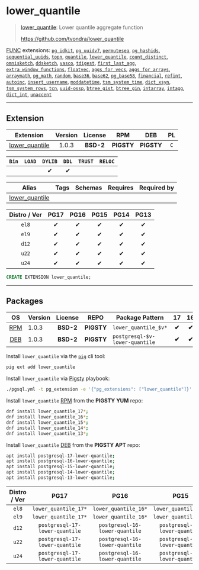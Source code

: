 # lower_quantile


> [lower_quantile](https://github.com/tvondra/lower_quantile): Lower quantile aggregate function
>
> https://github.com/tvondra/lower_quantile





[FUNC](/func) extensions: [`pg_idkit`](/pg_idkit), [`pg_uuidv7`](/pg_uuidv7), [`permuteseq`](/permuteseq), [`pg_hashids`](/pg_hashids), [`sequential_uuids`](/sequential_uuids), [`topn`](/topn), [`quantile`](/quantile), [`lower_quantile`](/lower_quantile), [`count_distinct`](/count_distinct), [`omnisketch`](/omnisketch), [`ddsketch`](/ddsketch), [`vasco`](/vasco), [`tdigest`](/tdigest), [`first_last_agg`](/first_last_agg), [`extra_window_functions`](/extra_window_functions), [`floatvec`](/floatvec), [`aggs_for_vecs`](/aggs_for_vecs), [`aggs_for_arrays`](/aggs_for_arrays), [`arraymath`](/arraymath), [`pg_math`](/pg_math), [`random`](/random), [`base36`](/base36), [`base62`](/base62), [`pg_base58`](/pg_base58), [`financial`](/financial), [`refint`](/refint), [`autoinc`](/autoinc), [`insert_username`](/insert_username), [`moddatetime`](/moddatetime), [`tsm_system_time`](/tsm_system_time), [`dict_xsyn`](/dict_xsyn), [`tsm_system_rows`](/tsm_system_rows), [`tcn`](/tcn), [`uuid-ossp`](/uuid-ossp), [`btree_gist`](/btree_gist), [`btree_gin`](/btree_gin), [`intarray`](/intarray), [`intagg`](/intagg), [`dict_int`](/dict_int), [`unaccent`](/unaccent)


-------
## Extension


| Extension | Version | License | RPM | DEB | PL |
|-----------|:-------:|:-------:|:---:|:---:|:--:|
| [lower_quantile](https://github.com/tvondra/lower_quantile) | 1.0.3 | **<span class="tcblue">BSD-2</span>** | **<span class="tcwarn">PIGSTY</span>** | **<span class="tcwarn">PIGSTY</span>** | `C` |



| `Bin` | `LOAD` | `DYLIB` | `DDL` | `TRUST` | `RELOC` |
|:-----:|:------:|:-------:|:-----:|:-------:|:-------:|
|  |  | <span class="tcblue">✔</span> | <span class="tcblue">✔</span> |  |  |



| Alias | Tags | Schemas | Requires | Required by |
|-------|------|---------|----------|-------------|
| [lower_quantile](/lower_quantile) |  |  |  |  |



| Distro / Ver | PG17 | PG16 | PG15 | PG14 | PG13 |
|:------------:|:----:|:----:|:----:|:----:|:----:|
| `el8` | <span class="tcblue">✔</span> | <span class="tcblue">✔</span> | <span class="tcblue">✔</span> | <span class="tcblue">✔</span> | <span class="tcblue">✔</span> |
| `el9` | <span class="tcblue">✔</span> | <span class="tcblue">✔</span> | <span class="tcblue">✔</span> | <span class="tcblue">✔</span> | <span class="tcblue">✔</span> |
| `d12` | <span class="tcblue">✔</span> | <span class="tcblue">✔</span> | <span class="tcblue">✔</span> | <span class="tcblue">✔</span> | <span class="tcblue">✔</span> |
| `u22` | <span class="tcblue">✔</span> | <span class="tcblue">✔</span> | <span class="tcblue">✔</span> | <span class="tcblue">✔</span> | <span class="tcblue">✔</span> |
| `u24` | <span class="tcblue">✔</span> | <span class="tcblue">✔</span> | <span class="tcblue">✔</span> | <span class="tcblue">✔</span> | <span class="tcblue">✔</span> |





```sql
CREATE EXTENSION lower_quantile;
```

-----------


## Packages


| OS | Version | License | REPO | Package Pattern | 17 | 16 | 15 | 14 | 13 | Dependency |
|:--:|---------|:-------:|:----:|-----------------|:--:|:--:|:--:|:--:|:--:|------------|
| [RPM](/rpm) | 1.0.3 | **<span class="tcblue">BSD-2</span>** | **<span class="tcwarn">PIGSTY</span>** | `lower_quantile_$v*` | **<span class="tcwarn">✔</span>** | **<span class="tcwarn">✔</span>** | **<span class="tcwarn">✔</span>** | **<span class="tcwarn">✔</span>** | **<span class="tcwarn">✔</span>** |  |
| [DEB](/deb) | 1.0.3 | **<span class="tcblue">BSD-2</span>** | **<span class="tcwarn">PIGSTY</span>** | `postgresql-$v-lower-quantile` | **<span class="tcwarn">✔</span>** | **<span class="tcwarn">✔</span>** | **<span class="tcwarn">✔</span>** | **<span class="tcwarn">✔</span>** | **<span class="tcwarn">✔</span>** |  |



Install `lower_quantile` via the [`pig`](https://github.com/pgsty/pig) cli tool:

```bash
pig ext add lower_quantile
```


Install `lower_quantile` via [Pigsty](https://pigsty.io/docs/pgext/usage/install/) playbook:

```bash
./pgsql.yml -t pg_extension -e '{"pg_extensions": ["lower_quantile"]}'
```


Install `lower_quantile` [RPM](/rpm) from the **<span class="tcwarn">PIGSTY</span>** **YUM** repo:

```bash
dnf install lower_quantile_17*;
dnf install lower_quantile_16*;
dnf install lower_quantile_15*;
dnf install lower_quantile_14*;
dnf install lower_quantile_13*;
```


Install `lower_quantile` [DEB](/deb) from the **<span class="tcwarn">PIGSTY</span>** **APT** repo:

```bash
apt install postgresql-17-lower-quantile;
apt install postgresql-16-lower-quantile;
apt install postgresql-15-lower-quantile;
apt install postgresql-14-lower-quantile;
apt install postgresql-13-lower-quantile;
```




| Distro / Ver | PG17 | PG16 | PG15 | PG14 | PG13 |
|:------------:|:----:|:----:|:----:|:----:|:----:|
| `el8` | `lower_quantile_17*` | `lower_quantile_16*` | `lower_quantile_15*` | `lower_quantile_14*` | `lower_quantile_13*` |
| `el9` | `lower_quantile_17*` | `lower_quantile_16*` | `lower_quantile_15*` | `lower_quantile_14*` | `lower_quantile_13*` |
| `d12` | `postgresql-17-lower-quantile` | `postgresql-16-lower-quantile` | `postgresql-15-lower-quantile` | `postgresql-14-lower-quantile` | `postgresql-13-lower-quantile` |
| `u22` | `postgresql-17-lower-quantile` | `postgresql-16-lower-quantile` | `postgresql-15-lower-quantile` | `postgresql-14-lower-quantile` | `postgresql-13-lower-quantile` |
| `u24` | `postgresql-17-lower-quantile` | `postgresql-16-lower-quantile` | `postgresql-15-lower-quantile` | `postgresql-14-lower-quantile` | `postgresql-13-lower-quantile` |





